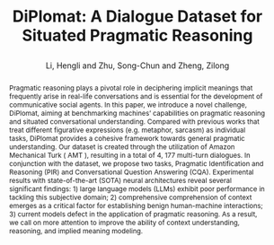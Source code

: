 ---
layout: pub
type: inproceedings
title: >
    DiPlomat: A Dialogue Dataset for Situated Pragmatic Reasoning
author: Li, Hengli and Zhu, Song-Chun and Zheng, Zilong
arxiv: '2306.09030'
abbr: NeurIPS'23
correspondence: Zheng, Zilong
website: https://diplomat-dataset.github.io/
booktitle: The Thirty-Seventh Annual Conference on Neural Information Processing Systems Datasets and Benchmarks Track (NeurIPS D&B Track)
year: 2023
selected: false
code: https://github.com/diplomat-dataset/diplomat
abstract: >
    Pragmatic reasoning plays a pivotal role in deciphering implicit meanings that frequently arise in real-life conversations and is essential for the development of communicative social agents. In this paper, we introduce a novel challenge, DiPlomat, aiming at benchmarking machines’ capabilities on pragmatic reasoning and situated conversational understanding. Compared with previous works that treat different figurative expressions (e.g. metaphor, sarcasm) as individual tasks, DiPlomat provides a cohesive framework towards general pragmatic understanding. Our dataset is created through the utilization of Amazon Mechanical Turk ( AMT ), resulting in a total of 4, 177 multi-turn dialogues. In conjunction with the dataset, we propose two tasks, Pragmatic Identification and Reasoning (PIR) and Conversational Question Answering (CQA). Experimental results with state-of-the-art (SOTA) neural architectures reveal several significant findings: 1) large language models (LLMs) exhibit poor performance in tackling this subjective domain; 2) comprehensive comprehension of context emerges as a critical factor for establishing benign human-machine interactions; 3) current models defect in the application of pragmatic reasoning. As a result, we call on more attention to improve the ability of context understanding, reasoning, and implied meaning modeling.
bibtex: >
    @inproceedings{li2023diplomat,
        title={DiPlomat: A Dialogue Dataset for Situated Pragmatic Reasoning},
        author={Li, Hengli and Zhu, Song-Chun and Zheng, Zilong},
        booktitle={The Thirty-Seventh Annual Conference on Neural Information Processing Systems Datasets and Benchmarks Track (NeurIPS D&B 2023)},
        year={2023}
    } 
---